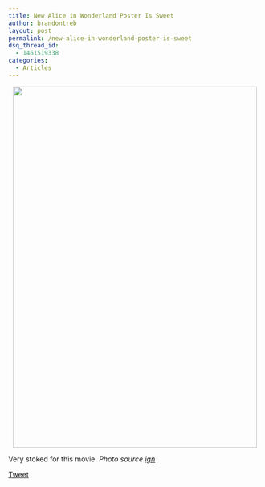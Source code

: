 ```yaml
---
title: New Alice in Wonderland Poster Is Sweet
author: brandontreb
layout: post
permalink: /new-alice-in-wonderland-poster-is-sweet
dsq_thread_id:
  - 1461519338
categories:
  - Articles
---
```

<p style="text-align: center;">
  <img class="alignnone" title="Alice in Wonderland" src="http://moviesmedia.ign.com/movies/image/article/104/1043561/alice-in-wonderland-2010-20091109030002918.jpg" alt="" width="486" height="720" />
</p>

Very stoked for this movie. *Photo source [ign][1]*

<div style="">
  <a href="http://twitter.com/share" class="twitter-share-button" data-count="horizontal" data-text="New Alice in Wonderland Poster Is Sweet" data-url="http://brandontreb.com/new-alice-in-wonderland-poster-is-sweet"  data-via="brandontreb" data-related="brandontreb:">Tweet</a>
</div>

 [1]: http://movies.ign.com/dor/objects/14219277/alice-in-wonderland-2010/images/alice-in-wonderland-2010-20091109030002918.html?page=mediaFull